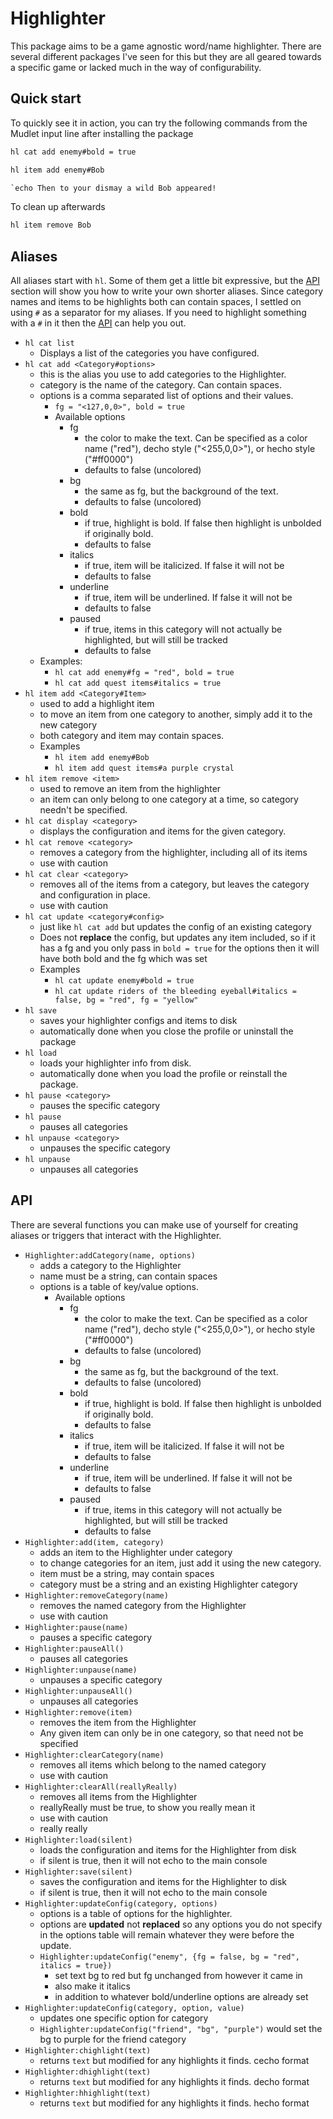 # Highlighter

This package aims to be a game agnostic word/name highlighter. There are several different packages I've seen for this but they are all geared towards a specific game or lacked much in the way of configurability.

## Quick start

To quickly see it in action, you can try the following commands from the Mudlet input line after installing the package

```txt
hl cat add enemy#bold = true
```

```txt
hl item add enemy#Bob
```

```txt
`echo Then to your dismay a wild Bob appeared!
```

To clean up afterwards

```txt
hl item remove Bob
```

## Aliases

All aliases start with `hl`. Some of them get a little bit expressive, but the [API](#API) section will show you how to write your own shorter aliases. Since category names and items to be highlights both can contain spaces, I settled on using `#` as a separator for my aliases. If you need to highlight something with a `#` in it then the [API](#API) can help you out.

* `hl cat list`
  * Displays a list of the categories you have configured.
* `hl cat add <Category#options>`
  * this is the alias you use to add categories to the Highlighter.
  * category is the name of the category. Can contain spaces.
  * options is a comma separated list of options and their values.
    * `fg = "<127,0,0>", bold = true`
    * Available options
      * fg
        * the color to make the text. Can be specified as a color name ("red"), decho style ("<255,0,0>"), or hecho style ("#ff0000")
        * defaults to false (uncolored)
      * bg
        * the same as fg, but the background of the text.
        * defaults to false (uncolored)
      * bold
        * if true, highlight is bold. If false then highlight is unbolded if originally bold.
        * defaults to false
      * italics
        * if true, item will be italicized. If false it will not be
        * defaults to false
      * underline
        * if true, item will be underlined. If false it will not be
        * defaults to false
      * paused
        * if true, items in this category will not actually be highlighted, but will still be tracked
        * defaults to false
  * Examples:
    * `hl cat add enemy#fg = "red", bold = true`
    * `hl cat add quest items#italics = true`
* `hl item add <Category#Item>`
  * used to add a highlight item
  * to move an item from one category to another, simply add it to the new category
  * both category and item may contain spaces.
  * Examples
    * `hl item add enemy#Bob`
    * `hl item add quest items#a purple crystal`
* `hl item remove <item>`
  * used to remove an item from the highlighter
  * an item can only belong to one category at a time, so category needn't be specified.
* `hl cat display <category>`
  * displays the configuration and items for the given category.
* `hl cat remove <category>`
  * removes a category from the highlighter, including all of its items
  * use with caution
* `hl cat clear <category>`
  * removes all of the items from a category, but leaves the category and configuration in place.
  * use with caution
* `hl cat update <category#config>`
  * just like `hl cat add` but updates the config of an existing category
  * Does not **replace** the config, but updates any item included, so if it has a fg and you only pass in `bold = true` for the options then it will have both bold and the fg which was set
  * Examples
    * `hl cat update enemy#bold = true`
    * `hl cat update riders of the bleeding eyeball#italics = false, bg = "red", fg = "yellow"`
* `hl save`
  * saves your highlighter configs and items to disk
  * automatically done when you close the profile or uninstall the package
* `hl load`
  * loads your highlighter info from disk.
  * automatically done when you load the profile or reinstall the package.
* `hl pause <category>`
  * pauses the specific category
* `hl pause`
  * pauses all categories
* `hl unpause <category>`
  * unpauses the specific category
* `hl unpause`
  * unpauses all categories

## API

There are several functions you can make use of yourself for creating aliases or triggers that interact with the Highlighter.

* `Highlighter:addCategory(name, options)`
  * adds a category to the Highlighter
  * name must be a string, can contain spaces
  * options is a table of key/value options.
    * Available options
      * fg
        * the color to make the text. Can be specified as a color name ("red"), decho style ("<255,0,0>"), or hecho style ("#ff0000")
        * defaults to false (uncolored)
      * bg
        * the same as fg, but the background of the text.
        * defaults to false (uncolored)
      * bold
        * if true, highlight is bold. If false then highlight is unbolded if originally bold.
        * defaults to false
      * italics
        * if true, item will be italicized. If false it will not be
        * defaults to false
      * underline
        * if true, item will be underlined. If false it will not be
        * defaults to false
      * paused
        * if true, items in this category will not actually be highlighted, but will still be tracked
        * defaults to false
* `Highlighter:add(item, category)`
  * adds an item to the Highlighter under category
  * to change categories for an item, just add it using the new category.
  * item must be a string, may contain spaces
  * category must be a string and an existing Highlighter category
* `Highlighter:removeCategory(name)`
  * removes the named category from the Highlighter
  * use with caution
* `Highlighter:pause(name)`
  * pauses a specific category
* `Highlighter:pauseAll()`
  * pauses all categories
* `Highlighter:unpause(name)`
  * unpauses a specific category
* `Highlighter:unpauseAll()`
  * unpauses all categories
* `Highlighter:remove(item)`
  * removes the item from the Highlighter
  * Any given item can only be in one category, so that need not be specified
* `Highlighter:clearCategory(name)`
  * removes all items which belong to the named category
  * use with caution
* `Highlighter:clearAll(reallyReally)`
  * removes all items from the Highlighter
  * reallyReally must be true, to show you really mean it
  * use with caution
  * really really
* `Highlighter:load(silent)`
  * loads the configuration and items for the Highlighter from disk
  * if silent is true, then it will not echo to the main console
* `Highlighter:save(silent)`
  * saves the configuration and items for the Highlighter to disk
  * if silent is true, then it will not echo to the main console
* `Highlighter:updateConfig(category, options)`
  * options is a table of options for the highlighter.
  * options are **updated** not **replaced** so any options you do not specify in the options table will remain whatever they were before the update.
  * `Highlighter:updateConfig("enemy", {fg = false, bg = "red", italics = true})`
    * set text bg to red but fg unchanged from however it came in
    * also make it italics
    * in addition to whatever bold/underline options are already set
* `Highlighter:updateConfig(category, option, value)`
  * updates one specific option for category
  * `Highlighter:updateConfig("friend", "bg", "purple")` would set the bg to purple for the friend category
* `Highlighter:chighlight(text)`
  * returns `text` but modified for any highlights it finds. cecho format
* `Highlighter:dhighlight(text)`
  * returns `text` but modified for any highlights it finds. decho format
* `Highlighter:hhighlight(text)`
  * returns `text` but modified for any highlights it finds. hecho format
